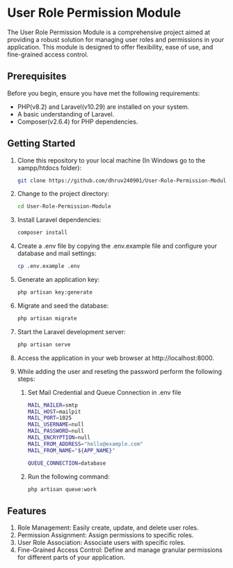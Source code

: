 # User Role Permission Module

The User Role Permission Module is a comprehensive project aimed at providing a robust solution for managing user roles and permissions in your application. This module is designed to offer flexibility, ease of use, and fine-grained access control.

## Prerequisites

Before you begin, ensure you have met the following requirements:

- PHP(v8.2) and Laravel(v10.29) are installed on your system.
- A basic understanding of Laravel.
- Composer(v2.6.4) for PHP dependencies.

## Getting Started

1. Clone this repository to your local machine (In Windows go to the xampp/htdocs folder):

   ```bash
   git clone https://github.com/dhruv240901/User-Role-Permission-Module

2. Change to the project directory:

    ```bash
   cd User-Role-Permission-Module

3. Install Laravel dependencies:

   ```bash
   composer install

4. Create a .env file by copying the .env.example file and configure your database
   and mail settings:

   ```bash
   cp .env.example .env

5. Generate an application key:

   ```bash
   php artisan key:generate

6. Migrate and seed the database:

   ```bash
   php artisan migrate

7. Start the Laravel development server:

   ```bash
   php artisan serve

8. Access the application in your web browser at http://localhost:8000.
9. While adding the user and reseting the password perform the following steps:
    1. Set Mail Credential and Queue Connection in .env file

        ```bash
        MAIL_MAILER=smtp
        MAIL_HOST=mailpit
        MAIL_PORT=1025
        MAIL_USERNAME=null
        MAIL_PASSWORD=null
        MAIL_ENCRYPTION=null
        MAIL_FROM_ADDRESS="hello@example.com"
        MAIL_FROM_NAME="${APP_NAME}"

        QUEUE_CONNECTION=database

    2. Run the following command:

        ```bash
        php artisan queue:work

## Features
1. Role Management: Easily create, update, and delete user roles.
2. Permission Assignment: Assign permissions to specific roles.
3. User Role Association: Associate users with specific roles.
4. Fine-Grained Access Control: Define and manage granular permissions for different parts of your application.


